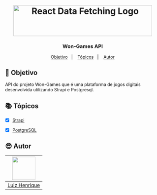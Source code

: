 <h1 align="center">
    <img alt="React Data Fetching Logo" width="450" height="100" src="https://user-images.githubusercontent.com/58401291/164983783-e1705fd9-fe1c-4b94-a369-e0af1ff4f22f.png" />
    <br>
</h1>

<h3 align="center">
Won-Games API
</h3>

<p align="center">
   <a href="#dart-objetivo">Objetivo</a>&nbsp;&nbsp;&nbsp;|&nbsp;&nbsp;&nbsp;
  <a href="#books-tópicos">Tópicos</a>&nbsp;&nbsp;&nbsp;|&nbsp;&nbsp;&nbsp;
  <a href="#sunglasses-autor">Autor</a>
</p>


## :dart: Objetivo

<p>
  API do projeto Won-Games que é uma plataforma de jogos digitais desenvolvida utilizando Strapi e Postgresql.
</p>


## :books: Tópicos

-   [x] [Strapi](https://docs.strapi.io/developer-docs/latest/getting-started/introduction.html)
-   [x] [PostgreSQL](https://www.postgresql.org/docs/)


## :sunglasses: Autor

| [<img src="https://avatars.githubusercontent.com/u/58401291?v=4" width="75px;"/>][1] |
| :-------------------------------------------------------------------: |
|                         [Luiz Henrique][1]                          |

[1]: https://github.com/MogLuiz
